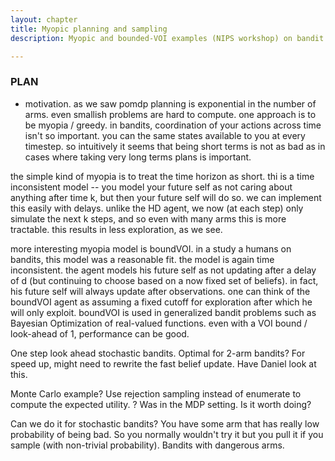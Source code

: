 ```yaml
---
layout: chapter
title: Myopic planning and sampling
description: Myopic and bounded-VOI examples (NIPS workshop) on bandit problems and Monte Carlo sampling example (or a better example).

---
```



### PLAN
- motivation. as we saw pomdp planning is exponential in the number of arms. even smallish problems are hard to compute. one approach is to be myopia / greedy. in bandits, coordination of your actions across time isn't so important. you can the same states available to you at every timestep. so intuitively it seems that being short terms is not as bad as in cases where taking very long terms plans is important.

the simple kind of myopia is to treat the time horizon as short. thi is a time inconsistent model -- you model your future self as not caring about anything after time k, but then your future self will do so. we can implement this easily with delays. unlike the HD agent, we now (at each step) only simulate the next k steps, and so even with many arms this is more tractable. this results in less exploration, as we see.

more interesting myopia model is boundVOI. in a study a humans on bandits, this model was a reasonable fit. the model is again time inconsistent. the agent models his future self as not updating after a delay of d (but continuing to choose based on a now fixed set of beliefs). in fact, his future self will always update after observations. one can think of the boundVOI agent as assuming a fixed cutoff for exploration after which he will only exploit. boundVOI is used in generalized bandit problems such as Bayesian Optimization of real-valued functions. even with a VOI bound / look-ahead of 1, performance can be good.

One step look ahead stochastic bandits. Optimal for 2-arm bandits? For speed up, might need to rewrite the fast belief update. Have Daniel look at this. 

Monte Carlo example? Use rejection sampling instead of enumerate to compute the expected utility. ? Was in the MDP setting. Is it worth doing?  

Can we do it for stochastic bandits? You have some arm that has really low probability of being bad. So you normally wouldn't try it but you pull it if you sample (with non-trivial probability). Bandits with dangerous arms.  


